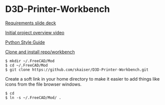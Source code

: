 # D3D-Printer-Workbench

[Requirements slide deck](http://opensourceecology.org/wiki/D3D_Workbench_in_FreeCAD)

[Initial project overview video](https://www.youtube.com/watch?v=HadgIABxLv4)

[Python Style Guide](https://www.python.org/dev/peps/pep-0008/)

[Clone and install repo/workbench](https://www.freecadweb.org/wiki/How_to_install_additional_workbenches)

````
$ mkdir ~/.FreeCAD/Mod
$ cd ~/.FreeCAD/Mod
$ git clone https://github.com/skaiser/D3D-Printer-Workbench.git
````

Create a soft link in your home directory to make it easier to add things like icons from the file browser windows.

````
$ cd
$ ln -s ~/.FreeCAD/Mod/ .
````

